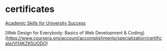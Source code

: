 # certificates

[Academic Skills for University Success](https://coursera.org/share/18e38ace3b92ec953e3f98c4436c58c2)

[Web Design for Everybody: Basics of Web
Development & Coding]
(https://www.coursera.org/account/accomplishments/specialization/certificate/VI14KZK5UODO)
